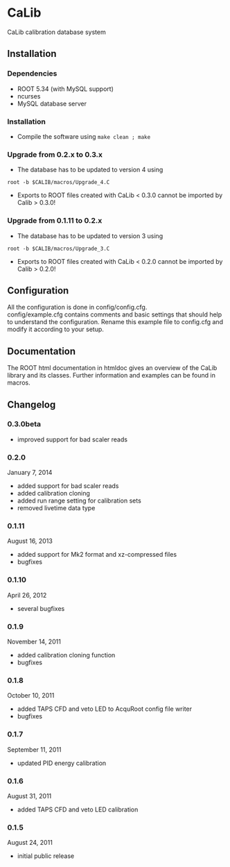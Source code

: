 CaLib
=====

CaLib calibration database system

Installation
------------

### Dependencies
* ROOT 5.34 (with MySQL support)
* ncurses
* MySQL database server

### Installation
* Compile the software using `make clean ; make`

### Upgrade from 0.2.x to 0.3.x
* The database has to be updated to version 4 using

```
root -b $CALIB/macros/Upgrade_4.C
```

* Exports to ROOT files created with CaLib < 0.3.0 cannot be imported by Calib > 0.3.0!

### Upgrade from 0.1.11 to 0.2.x
* The database has to be updated to version 3 using

```
root -b $CALIB/macros/Upgrade_3.C
```

* Exports to ROOT files created with CaLib < 0.2.0 cannot be imported by Calib > 0.2.0!

Configuration
-------------

All the configuration is done in config/config.cfg.  
config/example.cfg contains comments and basic settings that should
help to understand the configuration. Rename this example file to config.cfg
and modify it according to your setup.

Documentation
-------------

The ROOT html documentation in htmldoc gives an overview of the 
CaLib library and its classes.
Further information and examples can be found in macros.

Changelog
---------

### 0.3.0beta
* improved support for bad scaler reads

### 0.2.0
January 7, 2014
* added support for bad scaler reads
* added calibration cloning
* added run range setting for calibration sets
* removed livetime data type

### 0.1.11
August 16, 2013
* added support for Mk2 format and xz-compressed files
* bugfixes

### 0.1.10
April 26, 2012
* several bugfixes

### 0.1.9
November 14, 2011
* added calibration cloning function
* bugfixes

### 0.1.8
October 10, 2011
* added TAPS CFD and veto LED to AcquRoot config file writer
* bugfixes

### 0.1.7
September 11, 2011
* updated PID energy calibration

### 0.1.6
August 31, 2011
* added TAPS CFD and veto LED calibration

### 0.1.5
August 24, 2011
* initial public release

